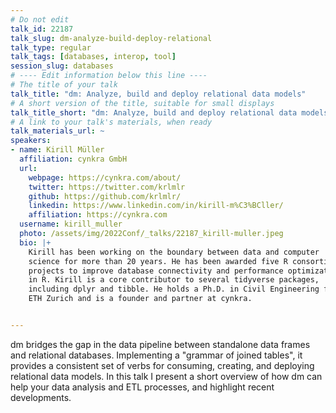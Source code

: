 ```yaml
---
# Do not edit
talk_id: 22187
talk_slug: dm-analyze-build-deploy-relational
talk_type: regular
talk_tags: [databases, interop, tool]
session_slug: databases
# ---- Edit information below this line ----
# The title of your talk
talk_title: "dm: Analyze, build and deploy relational data models"
# A short version of the title, suitable for small displays
talk_title_short: "dm: Analyze, build and deploy relational data models"
# A link to your talk's materials, when ready
talk_materials_url: ~
speakers:
- name: Kirill Müller
  affiliation: cynkra GmbH
  url:
    webpage: https://cynkra.com/about/
    twitter: https://twitter.com/krlmlr
    github: https://github.com/krlmlr/
    linkedin: https://www.linkedin.com/in/kirill-m%C3%BCller/
    affiliation: https://cynkra.com
  username: kirill_muller
  photo: /assets/img/2022Conf/_talks/22187_kirill-muller.jpeg
  bio: |+
    Kirill has been working on the boundary between data and computer
    science for more than 20 years. He has been awarded five R consortium
    projects to improve database connectivity and performance optimization
    in R. Kirill is a core contributor to several tidyverse packages,
    including dplyr and tibble. He holds a Ph.D. in Civil Engineering from
    ETH Zurich and is a founder and partner at cynkra.


---
```


<!-- ABSTRACT ----
Please write abstract below. You may use simple markdown (links, code style, bold, italics)
-->

dm bridges the gap in the data pipeline between standalone data frames and
relational databases. Implementing a "grammar of joined tables", it provides a
consistent set of verbs for consuming, creating, and deploying relational data
models. In this talk I present a short overview of how dm can help your data
analysis and ETL processes, and highlight recent developments.
